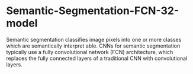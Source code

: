 # Semantic-Segmentation-FCN-32-model
Semantic segmentation classifies image pixels into one or more classes which are semantically interpret able. CNNs for semantic segmentation typically use a fully convolutional network (FCN) architecture, which replaces the fully connected layers of a traditional CNN with convolutional layers.  
